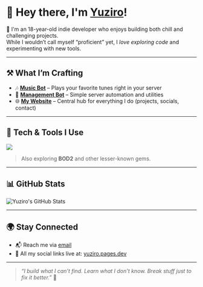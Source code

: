 # 👋 Hey there, I'm [Yuziro](https://yuziro.pages.dev/)!

🎯 I'm an 18-year-old indie developer who enjoys building both chill and challenging projects.  
While I wouldn’t call myself “proficient” yet, I *love exploring code* and experimenting with new tools.

---

## ⚒️ What I’m Crafting

- 🎶 [**Music Bot**](https://yuziro.pages.dev/) – Plays your favorite tunes right in your server  
- 🧩 [**Management Bot**](https://yuziro.pages.dev/) – Simple server automation and utilities  
- 🌐 [**My Website**](https://yuziro.pages.dev/) – Central hub for everything I do (projects, socials, contact)

---

## 🧠 Tech & Tools I Use

<p align="left">
  <img src="https://skillicons.dev/icons?i=lua,html,css,python,typescript&perline=6" />
</p>

> Also exploring **BOD2** and other lesser-known gems.

---

## 📊 GitHub Stats

![Yuziro's GitHub Stats](https://github-readme-stats.vercel.app/api?username=MrYuziro&show_icons=true&theme=github_dark)

---

## 🌍 Stay Connected

- 📬 Reach me via [email](mailto:yuziro979@gmail.com)
- 🧭 All my social links live at: [yuziro.pages.dev](https://yuziro.pages.dev/)

---

> *“I build what I can’t find. Learn what I don’t know. Break stuff just to fix it better.”* 🚀

